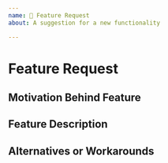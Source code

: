 ```yaml
---
name: 🚀 Feature Request
about: A suggestion for a new functionality

---
```


# Feature Request

## Motivation Behind Feature
<!-- Why should this feature be implemented? What problem does it solve? -->

## Feature Description
<!-- Describe your feature request in detail -->
<!-- Please provide any code examples or screenshots of what this feature would look like -->
<!-- Are there any drawbacks? Will this break anything for existing users? -->

## Alternatives or Workarounds
<!-- Describe alternatives or workarounds you are currently using -->
<!-- Are there ways to do this with existing functionality? -->
